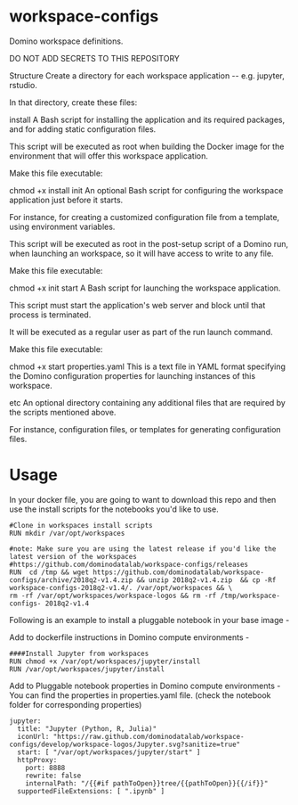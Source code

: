 # workspace-configs

Domino workspace definitions.

DO NOT ADD SECRETS TO THIS REPOSITORY

Structure
Create a directory for each workspace application -- e.g. jupyter, rstudio.

In that directory, create these files:

install
A Bash script for installing the application and its required packages, and for adding static configuration files.

This script will be executed as root when building the Docker image for the environment that will offer this workspace application.

Make this file executable:

chmod +x install
init
An optional Bash script for configuring the workspace application just before it starts.

For instance, for creating a customized configuration file from a template, using environment variables.

This script will be executed as root in the post-setup script of a Domino run, when launching an workspace, so it will have access to write to any file.

Make this file executable:

chmod +x init
start
A Bash script for launching the workspace application.

This script must start the application's web server and block until that process is terminated.

It will be executed as a regular user as part of the run launch command.

Make this file executable:

chmod +x start
properties.yaml
This is a text file in YAML format specifying the Domino configuration properties for launching instances of this workspace.

etc
An optional directory containing any additional files that are required by the scripts mentioned above.

For instance, configuration files, or templates for generating configuration files.

# Usage
In your docker file, you are going to want to download this repo and then use the install scripts for the notebooks you'd like to use. 
```
#Clone in workspaces install scripts
RUN mkdir /var/opt/workspaces

#note: Make sure you are using the latest release if you'd like the latest version of the workspaces
#https://github.com/dominodatalab/workspace-configs/releases
RUN  cd /tmp && wget https://github.com/dominodatalab/workspace-configs/archive/2018q2-v1.4.zip && unzip 2018q2-v1.4.zip  && cp -Rf workspace-configs-2018q2-v1.4/. /var/opt/workspaces && \
rm -rf /var/opt/workspaces/workspace-logos && rm -rf /tmp/workspace-configs- 2018q2-v1.4

```




Following is an example to install a pluggable notebook in your base image - 

Add to dockerfile instructions in Domino compute environments - 
```
####Install Jupyter from workspaces
RUN chmod +x /var/opt/workspaces/jupyter/install
RUN /var/opt/workspaces/jupyter/install
```

Add to Pluggable notebook properties in Domino compute environments - 
You can find the properties in properties.yaml file. (check the notebook folder for corresponding properties)

```
jupyter:
  title: "Jupyter (Python, R, Julia)"
  iconUrl: "https://raw.github.com/dominodatalab/workspace-configs/develop/workspace-logos/Jupyter.svg?sanitize=true"
  start: [ "/var/opt/workspaces/jupyter/start" ]
  httpProxy:
    port: 8888
    rewrite: false
    internalPath: "/{{#if pathToOpen}}tree/{{pathToOpen}}{{/if}}"
  supportedFileExtensions: [ ".ipynb" ]
```


